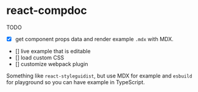 # react-compdoc

TODO

- [x] get component props data and render example `.mdx` with MDX.
- [] live example that is editable
- [] load custom CSS
- [] customize webpack plugin

Something like `react-styleguidist`, but use MDX for example and `esbuild` for playground so you can have example in TypeScript.
